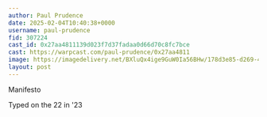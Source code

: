 ```yaml
---
author: Paul Prudence
date: 2025-02-04T10:40:38+0000
username: paul-prudence
fid: 307224
cast_id: 0x27aa4811139d023f7d37fadaa0d66d70c8fc7bce
cast: https://warpcast.com/paul-prudence/0x27aa4811
image: https://imagedelivery.net/BXluQx4ige9GuW0Ia56BHw/178d3e85-d269-4baf-4252-b5a09ca84c00/original
layout: post
---
```

Manifesto  
  
Typed on the 22 in '23  

<img src='https://imagedelivery.net/BXluQx4ige9GuW0Ia56BHw/178d3e85-d269-4baf-4252-b5a09ca84c00/original' alt='' referrerpolicy='no-referrer'/>